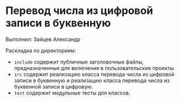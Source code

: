 ﻿# Перевод числа из цифровой записи в буквенную

Выполнил: Зайцев Александр

Раскладка по директориям:

  - `include` содержит публичные заголовочные файлы, предназначенные для
    включения в пользовательские проекты.
  - `src` содержит реализацию класса перевода числа из цифровой записи в 
    буквенную и реализацию класса перевода числа из буквенной записи в 
	цифровую.
  - `test` содержит модульные тесты для классов.
